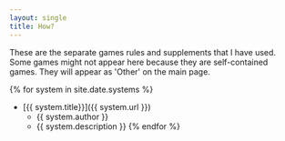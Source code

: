 ```yaml
---
layout: single
title: How?
---
```


These are the separate games rules and supplements that I have used. Some games might not appear here because they are self-contained games. They will appear as 'Other' on the main page.

{% for system in site.date.systems %}
- [{{ system.title}}]({{ system.url }})
  - {{ system.author }}
  - {{ system.description }}
{% endfor %}
